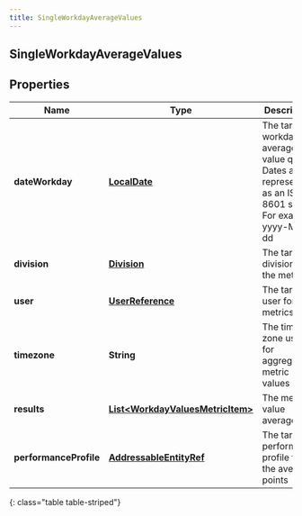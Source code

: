 ```yaml
---
title: SingleWorkdayAverageValues
---
```


## SingleWorkdayAverageValues

## Properties

| Name                   | Type                                                                                       | Description                                                                                                        | Notes      |
| ---------------------- | ------------------------------------------------------------------------------------------ | ------------------------------------------------------------------------------------------------------------------ | ---------- |
| **dateWorkday**        | <!----><!---->[**LocalDate**](LocalDate.md)<!---->                                         | The targeted workday for average value query. Dates are represented as an ISO-8601 string. For example: yyyy-MM-dd | [optional] |
| **division**           | <!----><!---->[**Division**](Division.md)<!---->                                           | The targeted division for the metrics                                                                              | [optional] |
| **user**               | <!----><!---->[**UserReference**](UserReference.md)<!---->                                 | The targeted user for the metrics                                                                                  | [optional] |
| **timezone**           | <!----><!---->**String**<!---->                                                            | The time zone used for aggregating metric values                                                                   | [optional] |
| **results**            | <!----><!---->[**List&lt;WorkdayValuesMetricItem&gt;**](WorkdayValuesMetricItem.md)<!----> | The metric value averages                                                                                          | [optional] |
| **performanceProfile** | <!----><!---->[**AddressableEntityRef**](AddressableEntityRef.md)<!---->                   | The targeted performance profile for the average points                                                            | [optional] |

{: class="table table-striped"}
